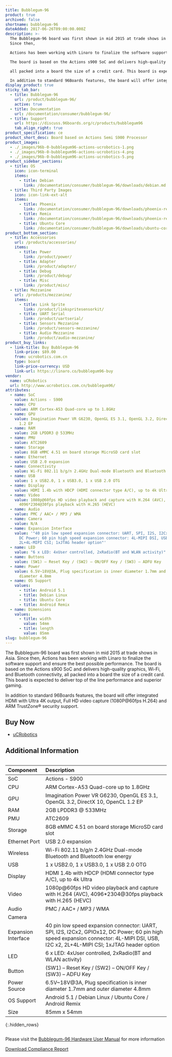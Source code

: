 ```yaml
---
title: Bubblegum-96
product: true
archived: false
shortname: bubblegum-96
dateAdded: 2017-06-26T09:00:00.000Z
description: >-
  The Bubblegum-96 board was first shown in mid 2015 at trade shows in Asia.
  Since then,

  Actions has been working with Linaro to finalize the software support and ensure the best possible performance.

  The board is based on the Actions s900 SoC and delivers high-quality graphics, Wi-Fi, and Bluetooth® connectivity,

  all packed into a board the size of a credit card. This board is expected to deliver top of the line performance and superior gaming.

  In addition to standard 96Boards features, the board will offer integrated HDMI with Ultra 4K output, Full HD video capture (1080P@60fps H.264) and ARM TrustZone® security support.
display_product: true
sticky_tab_bar:
  - title: Bubblegum-96
    url: /product/bubblegum-96/
    active: true
  - title: Documentation
    url: /documentation/consumer/bubblegum-96/
  - title: Support
    url: https://discuss.96boards.org/c/products/bubblegum96
    tab_align_right: true
product_specification: ce
product_short_desc: Board based on Actions Semi S900 Processor
product_images:
  - ./_images/96b-0-bubblegum96-actions-ucrobotics-1.png
  - ./_images/96b-0-bubblegum96-actions-ucrobotics-4.png
  - ./_images/96b-0-bubblegum96-actions-ucrobotics-5.png
product_sidebar_sections:
  - title: OS
    icon: icon-terminal
    items:
      - title: Debian
        link: /documentation/consumer/bubblegum-96/downloads/debian.md.html
  - title: Third Party Images
    icon: icon-link-ext-alt
    items:
      - title: Phoenix
        link: /documentation/consumer/bubblegum-96/downloads/phoenix-remix.md.html
      - title: Remix
        link: /documentation/consumer/bubblegum-96/downloads/phoenix-remix.md.html
      - title: Ubuntu Core
        link: /documentation/consumer/bubblegum-96/downloads/ubuntu-core.md.html
product_bottom_section:
  - title: Accessories
    url: /products/accessories/
    items:
      - title: Power
        link: /product/power/
      - title: Adapter
        link: /product/adapter/
      - title: Debug
        link: /product/debug/
      - title: Misc
        link: /product/misc/
  - title: Mezzanine
    url: /products/mezzanine/
    items:
      - title: Link Sprite
        link: /product/linkspritesensorkit/
      - title: UART Serial
        link: /product/uartserial/
      - title: Sensors Mezzanine
        link: /product/sensors-mezzanine/
      - title: Audio Mezzanine
        link: /product/audio-mezzanine/
product_buy_links:
  - link-title: Buy Bubblegum-96
    link-price: $89.00
    from: ucrobotics.com.cn
    type: board
    link-price-currency: USD
    link-url: https://linaro.co/bubblegum96-buy
vendor:
  name: uCRobotics
  url: http://www.ucrobotics.com.cn/bubblegum96/
attributes:
  - name: SoC
    value: Actions - S900
  - name: CPU
    value: ARM Cortex-A53 Quad-core up to 1.8GHz
  - name: GPU
    value: Imagination Power VR G6230, OpenGL ES 3.1, OpenGL 3.2, DirectX 10, OpenCL
      1.2 EP
  - name: RAM
    value: 2GB LPDDR3 @ 533MHz
  - name: PMU
    value: ATC2609
  - name: Storage
    value: 8GB eMMC 4.51 on board storage MicroSD card slot
  - name: Ethernet
    value: USB 2.0 expansion
  - name: Connectivity
    value: Wi-Fi 802.11 b/g/n 2.4GHz Dual-mode Bluetooth and Bluetooth low energy
  - name: USB
    value: 1 x USB2.0, 1 x USB3.0, 1 x USB 2.0 OTG
  - name: Display
    value: HDMI 1.4b with HDCP (HDMI connector type A/C), up to 4k Ultra
  - name: Video
    value: 1080p@60fps HD video playback and capture with H.264 (AVC),
      4096*2304@30fps playback with H.265 (HEVC)
  - name: Audio
    value: PMC / AAC+ / MP3 / WMA
  - name: Camera
    value: N/A
  - name: Expansion Interface
    value: '"40 pin low speed expansion connector: UART, SPI, I2S, I2Cx2, GPIOx12,
      DC Power; 60 pin high speed expansion connector: 4L-MIPI DSI, USB, I2C x2,
      2L+4L-MIPI CSI; 1xJTAG header option"'
  - name: LED
    value: "6 x LED: 4xUser controlled, 2xRadio(BT and WLAN activity)"
  - name: Buttons
    value: (SW1) – Reset Key / (SW2) – ON/OFF Key / (SW3) – ADFU Key
  - name: Power
    value: 6.5V~18V@3A, Plug specification is inner diameter 1.7mm and outer
      diameter 4.8mm
  - name: OS Support
    values:
      - title: Android 5.1
      - title: Debian Linux
      - title: Ubuntu Core
      - title: Android Remix
  - name: Dimensions
    values:
      - title: width
        value: 54mm
      - title: length
        value: 85mm
slug: bubblegum-96
---
```

The Bubblegum-96 board was first shown in mid 2015 at trade shows in Asia. Since then,  Actions has been working with Linaro to finalize the software support
and ensure the best possible performance. The board is based on the Actions s900 SoC and delivers high-quality graphics, Wi-Fi, and Bluetooth connectivity, all
packed into a board the size of a credit card. This board is expected to deliver top of the line performance and superior gaming.

In addition to standard 96Boards features, the board will offer integrated HDMI with Ultra 4K output, Full HD video capture (1080P@60fps H.264) and ARM
TrustZone® security support.

## Buy Now

- [uCRobotics](http://linaro.co/bubblegum96-buy)

## Additional Information

<div style="overflow-x:scroll;" markdown="1">

|   Component          |   Description                                                                                          |
|:---------------------|:-------------------------------------------------------------------------------------------------------|
|  SoC                 | Actions - S900                                                                                         |
|  CPU                 | ARM Cortex-A53 Quad-core up to 1.8GHz                                                                  |
|  GPU                 | Imagination Power VR G6230, OpenGL ES 3.1, OpenGL 3.2, DirectX 10, OpenCL 1.2 EP                       |
|  RAM                 | 2GB LPDDR3 @ 533MHz                                                                                    |
|  PMU                 | ATC2609                                                                                                |
|  Storage             | 8GB eMMC 4.51 on board storage MicroSD card slot	                                                |
|  Ethernet Port       | USB 2.0 expansion                                                                                      |
|  Wireless            | Wi-Fi 802.11 b/g/n 2.4GHz Dual-mode Bluetooth and Bluetooth low energy                                 |
|  USB                 | 1 x USB2.0, 1 x USB3.0, 1 x USB 2.0 OTG                                                                |
|  Display             | HDMI 1.4b with HDCP (HDMI connector type A/C), up to 4k Ultra                                          |
|  Video               | 1080p@60fps HD video playback and capture with H.264 (AVC), 4096*2304@30fps playback with H.265 (HEVC) |
|  Audio               | PMC / AAC+ / MP3 / WMA                                                                                 |
|  Camera              |                                                                              |
|  Expansion Interface | 40 pin low speed expansion connector: UART, SPI, I2S, I2Cx2, GPIOx12, DC Power; 60 pin high speed expansion connector: 4L-MIPI DSI, USB, I2C x2, 2L+4L-MIPI CSI; 1xJTAG header option                                                       |
|  LED                 | 6 x LED: 4xUser controlled, 2xRadio(BT and WLAN activity)                                               |
|  Button              | (SW1) – Reset Key / (SW2) – ON/OFF Key / (SW3) – ADFU Key                                                |
|  Power Source        | 6.5V~18V@3A, Plug specification is inner diameter 1.7mm and outer diameter 4.8mm  |
|  OS Support          | Android 5.1 / Debian Linux / Ubuntu Core / Android Remix                                          |
|  Size                | 85mm x 54mm                                                                     |
{:.hidden_rows}
</div>

Please visit the [Bubblegum-96 Hardware User Manual](https://github.com/96boards/documentation/blob/master/consumer/bubblegum-96/hardware-docs/HardwareManual_Bubblegum96_S900_V1.1.pdf) for more information

<a href="/documentation/consumer/bubblegum-96/hardware-docs/files/compliance-bubblegum96.pdf" class="btn blog-read-more-btn center-block">Download Compliance Report</a>
